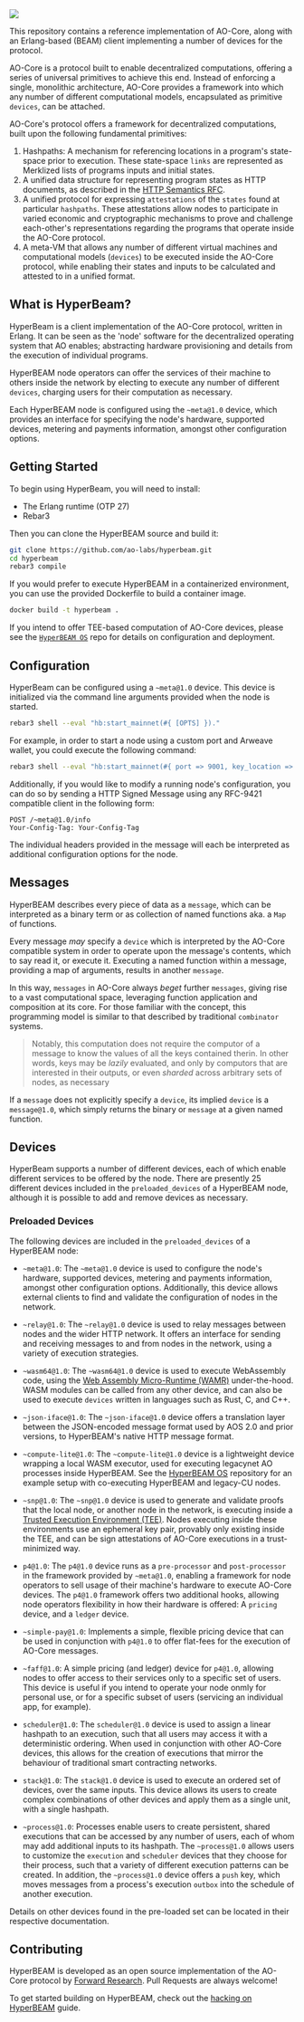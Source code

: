 <img src="https://arweave.net/dOpRkKrNNQ4HHebxZlPCo0BWfrjwJ-CEBQs2EPgrwbg" />

This repository contains a reference implementation of AO-Core, along with an
Erlang-based (BEAM) client implementing a number of devices for the protocol.

AO-Core is a protocol built to enable decentralized computations, offering a
series of universal primitives to achieve this end. Instead of enforcing a single,
monolithic architecture, AO-Core provides a framework into which any number of
different computational models, encapsulated as primitive `devices`, can be attached.

AO-Core's protocol offers a framework for decentralized computations, built upon the
following fundamental primitives:

1. Hashpaths: A mechanism for referencing locations in a program's state-space
prior to execution. These state-space `links` are represented as Merklized lists of
programs inputs and initial states.
2. A unified data structure for representing program states as HTTP documents,
as described in the [HTTP Semantics RFC](https://www.rfc-editor.org/rfc/rfc9110.html).
3. A unified protocol for expressing `attestations` of the `states` found at
particular `hashpaths`. These attestations allow nodes to participate in varied
economic and cryptographic mechanisms to prove and challenge each-other's
representations regarding the programs that operate inside the AO-Core protocol.
4. A meta-VM that allows any number of different virtual machines and computational
models (`devices`) to be executed inside the AO-Core protocol, while enabling their
states and inputs to be calculated and attested to in a unified format.

## What is HyperBeam?

HyperBeam is a client implementation of the AO-Core protocol, written in Erlang.
It can be seen as the 'node' software for the decentralized operating system that
AO enables; abstracting hardware provisioning and details from the execution of
individual programs.

HyperBEAM node operators can offer the services of their machine to others inside
the network by electing to execute any number of different `devices`, charging 
users for their computation as necessary.

Each HyperBEAM node is configured using the `~meta@1.0` device, which provides
an interface for specifying the node's hardware, supported devices, metering and
payments information, amongst other configuration options.

## Getting Started

To begin using HyperBeam, you will need to install:

- The Erlang runtime (OTP 27)
- Rebar3

Then you can clone the HyperBEAM source and build it:

```bash
git clone https://github.com/ao-labs/hyperbeam.git
cd hyperbeam
rebar3 compile
```

If you would prefer to execute HyperBEAM in a containerized environment, you
can use the provided Dockerfile to build a container image.

```bash
docker build -t hyperbeam .
```

If you intend to offer TEE-based computation of AO-Core devices, please see the
[`HyperBEAM OS`]() repo for details on configuration and deployment.

## Configuration

HyperBeam can be configured using a `~meta@1.0` device. This device is initialized
via the command line arguments provided when the node is started.

```bash
rebar3 shell --eval "hb:start_mainnet(#{ [OPTS] })."
```

For example, in order to start a node using a custom port and Arweave wallet,
you could execute the following command:

```bash
rebar3 shell --eval "hb:start_mainnet(#{ port => 9001, key_location => 'path/to/my/wallet.key' })."
```

Additionally, if you would like to modify a running node's configuration, you can
do so by sending a HTTP Signed Message using any RFC-9421 compatible client in 
the following form:

```
POST /~meta@1.0/info
Your-Config-Tag: Your-Config-Tag
```

The individual headers provided in the message will each be interpreted as additional
configuration options for the node.

## Messages

HyperBEAM describes every piece of data as a `message`, which can be interpreted as
a binary term or as collection of named functions aka. a `Map` of functions.

Every message _may_ specify a `device` which is interpreted by the AO-Core compatible
system in order to operate upon the message's contents, which to say read it, or
execute it. Executing a named function within a message, providing a map of arguments,
results in another `message`.

In this way, `messages` in AO-Core always _beget_ further `messages`, giving rise 
to a vast computational space, leveraging function application and composition at its core.
For those familiar with the concept, this programming model is similar to that 
described by traditional `combinator` systems.

> Notably, this computation does not require the computor of a message
> to know the values of all the keys contained therin. In other words, keys
> may be _lazily_ evaluated, and only by computors that are interested
> in their outputs, or even _sharded_ across arbitrary sets of nodes, as necessary

If a `message` does not explicitly specify a `device`, its implied `device` is a
 `message@1.0`, which simply returns the binary or `message` at a given named function.

## Devices

HyperBeam supports a number of different devices, each of which enable different
services to be offered by the node. There are presently 25 different devices
included in the `preloaded_devices` of a HyperBEAM node, although it is possible
to add and remove devices as necessary.

### Preloaded Devices

The following devices are included in the `preloaded_devices` of a HyperBEAM node:

- `~meta@1.0`: The `~meta@1.0` device is used to configure the node's hardware,
supported devices, metering and payments information, amongst other configuration options.
Additionally, this device allows external clients to find and validate the configuration
of nodes in the network.

- `~relay@1.0`: The `~relay@1.0` device is used to relay messages between nodes
and the wider HTTP network. It offers an interface for sending and receiving messages
to and from nodes in the network, using a variety of execution strategies.

- `~wasm64@1.0`: The `~wasm64@1.0` device is used to execute WebAssembly code, using
the [Web Assembly Micro-Runtime (WAMR)](https://github.com/bytecodealliance/wasm-micro-runtime)
under-the-hood. WASM modules can be called from any other device, and can also be
used to execute `devices` written in languages such as Rust, C, and C++.

- `~json-iface@1.0`: The `~json-iface@1.0` device offers a translation layer between
the JSON-encoded message format used by AOS 2.0 and prior versions, to HyperBEAM's
native HTTP message format.

- `~compute-lite@1.0`: The `~compute-lite@1.0` device is a lightweight device wrapping
a local WASM executor, used for executing legacynet AO processes inside HyperBEAM.
See the [HyperBEAM OS](https://github.com/PeterFarber/hb-os) repository for an 
example setup with co-executing HyperBEAM and legacy-CU nodes.

- `~snp@1.0`: The `~snp@1.0` device is used to generate and validate proofs that 
the local node, or another node in the network, is executing inside a [Trusted Execution
Environment (TEE)](https://en.wikipedia.org/wiki/Trusted_execution_environment).
Nodes executing inside these environments use an ephemeral key pair, provably
only existing inside the TEE, and can be sign attestations of AO-Core executions
in a trust-minimized way.

- `p4@1.0`: The `p4@1.0` device runs as a `pre-processor` and `post-processor` in
the framework provided by `~meta@1.0`, enabling a framework for node operators to
sell usage of their machine's hardware to execute AO-Core devices. The `p4@1.0`
framework offers two additional hooks, allowing node operators flexibility in how
their hardware is offered: A `pricing` device, and a `ledger` device.

- `~simple-pay@1.0`: Implements a simple, flexible pricing device that can be used
in conjunction with `p4@1.0` to offer flat-fees for the execution of AO-Core messages.

- `~faff@1.0`: A simple pricing (and ledger) device for `p4@1.0`, allowing nodes
to offer access to their services only to a specific set of users. This device is
useful if you intend to operate your node onmly for personal use, or for a specific
subset of users (servicing an individual app, for example).

- `scheduler@1.0`: The `scheduler@1.0` device is used to assign a linear hashpath
to an execution, such that all users may access it with a deterministic ordering.
When used in conjunction with other AO-Core devices, this allows for the creation
of executions that mirror the behaviour of traditional smart contracting networks.

- `stack@1.0`: The `stack@1.0` device is used to execute an ordered set of devices,
over the same inputs. This device allows its users to create complex combinations of
other devices and apply them as a single unit, with a single hashpath.

- `~process@1.0`: Processes enable users to create persistent, shared executions
that can be accessed by any number of users, each of whom may add additional inputs
to its hashpath. The `~process@1.0` allows users to customize the `execution` and
`scheduler` devices that they choose for their process, such that a variety of different
execution patterns can be created. In addition, the `~process@1.0` device offers a
`push` key, which moves messages from a process's execution `outbox` into the
schedule of another execution.

Details on other devices found in the pre-loaded set can be located in their 
respective documentation.

## Contributing

HyperBEAM is developed as an open source implementation of the AO-Core protocol 
by [Forward Research](https://fwd.arweave.net). Pull Requests are always welcome!

To get started building on HyperBEAM, check out the [hacking on HyperBEAM](./docs/hacking-on-hyperbeam.md)
guide.
